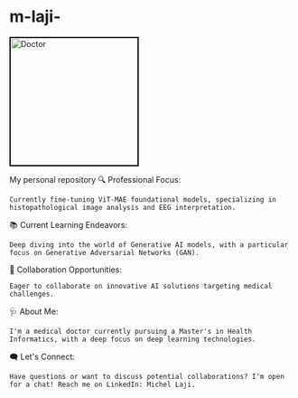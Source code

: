 # m-laji-
<img src="https://github.com/m-laji/m-laji-/assets/111758253/80e0a0a4-ef73-484d-ae0f-9c1ffec63521" width="225" height="225" alt="Doctor" style="border:2px solid black;"/>

My personal repository
🔍 Professional Focus:

    Currently fine-tuning ViT-MAE foundational models, specializing in histopathological image analysis and EEG interpretation.

📚 Current Learning Endeavors:

    Deep diving into the world of Generative AI models, with a particular focus on Generative Adversarial Networks (GAN).

🤝 Collaboration Opportunities:

    Eager to collaborate on innovative AI solutions targeting medical challenges.

🩺 About Me:

    I'm a medical doctor currently pursuing a Master's in Health Informatics, with a deep focus on deep learning technologies.

🗨️ Let's Connect:

    Have questions or want to discuss potential collaborations? I'm open for a chat! Reach me on LinkedIn: Michel Laji.
